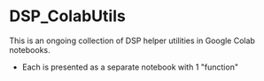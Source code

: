 # DSP_ColabUtils
This is an ongoing collection of DSP helper utilities in Google Colab notebooks.
* Each is presented as a separate notebook with 1 "function"
